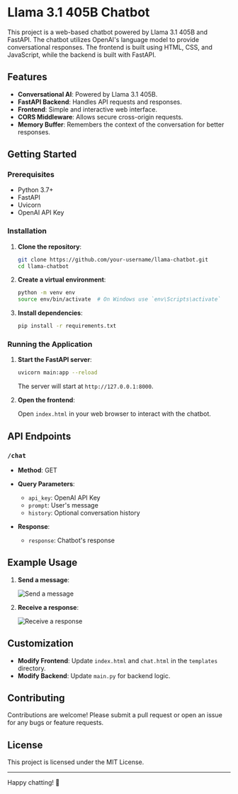# Llama 3.1 405B Chatbot

This project is a web-based chatbot powered by Llama 3.1 405B and FastAPI. The chatbot utilizes OpenAI's language model to provide conversational responses. The frontend is built using HTML, CSS, and JavaScript, while the backend is built with FastAPI.

## Features

- **Conversational AI**: Powered by Llama 3.1 405B.
- **FastAPI Backend**: Handles API requests and responses.
- **Frontend**: Simple and interactive web interface.
- **CORS Middleware**: Allows secure cross-origin requests.
- **Memory Buffer**: Remembers the context of the conversation for better responses.

## Getting Started

### Prerequisites

- Python 3.7+
- FastAPI
- Uvicorn
- OpenAI API Key

### Installation

1. **Clone the repository**:

    ```bash
    git clone https://github.com/your-username/llama-chatbot.git
    cd llama-chatbot
    ```

2. **Create a virtual environment**:

    ```bash
    python -m venv env
    source env/bin/activate  # On Windows use `env\Scripts\activate`
    ```

3. **Install dependencies**:

    ```bash
    pip install -r requirements.txt
    ```

### Running the Application

1. **Start the FastAPI server**:

    ```bash
    uvicorn main:app --reload
    ```

    The server will start at `http://127.0.0.1:8000`.

2. **Open the frontend**:

    Open `index.html` in your web browser to interact with the chatbot.


## API Endpoints

### `/chat`

- **Method**: GET
- **Query Parameters**:
  - `api_key`: OpenAI API Key
  - `prompt`: User's message
  - `history`: Optional conversation history

- **Response**:
  - `response`: Chatbot's response

## Example Usage

1. **Send a message**:

    ![Send a message](screenshot-send-message.png)

2. **Receive a response**:

    ![Receive a response](screenshot-receive-response.png)

## Customization

- **Modify Frontend**: Update `index.html` and `chat.html` in the `templates` directory.
- **Modify Backend**: Update `main.py` for backend logic.

## Contributing

Contributions are welcome! Please submit a pull request or open an issue for any bugs or feature requests.

## License

This project is licensed under the MIT License.

---

Happy chatting! 🚀

